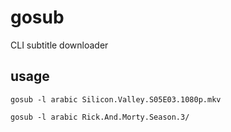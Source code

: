 # gosub
CLI subtitle downloader

## usage

```gosub -l arabic Silicon.Valley.S05E03.1080p.mkv```

```gosub -l arabic Rick.And.Morty.Season.3/```